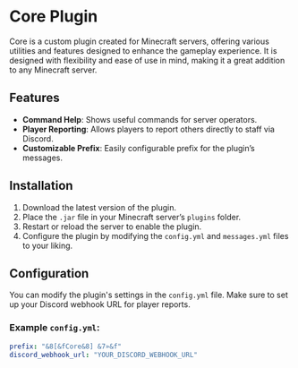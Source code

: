 # Core Plugin

Core is a custom plugin created for Minecraft servers, offering various utilities and features designed to enhance the gameplay experience. It is designed with flexibility and ease of use in mind, making it a great addition to any Minecraft server.

## Features

- **Command Help**: Shows useful commands for server operators.
- **Player Reporting**: Allows players to report others directly to staff via Discord.
- **Customizable Prefix**: Easily configurable prefix for the plugin’s messages.
  
## Installation

1. Download the latest version of the plugin.
2. Place the `.jar` file in your Minecraft server’s `plugins` folder.
3. Restart or reload the server to enable the plugin.
4. Configure the plugin by modifying the `config.yml` and `messages.yml` files to your liking.

## Configuration

You can modify the plugin's settings in the `config.yml` file. Make sure to set up your Discord webhook URL for player reports.

### Example `config.yml`:

```yaml
prefix: "&8[&fCore&8] &7»&f"
discord_webhook_url: "YOUR_DISCORD_WEBHOOK_URL"
